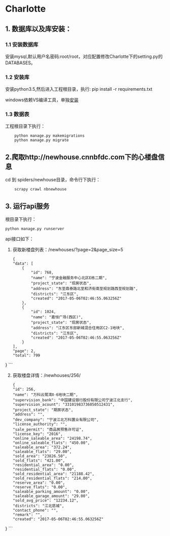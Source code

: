 # Charlotte

## 1. 数据库以及库安装：
### 1.1 安装数据库
安装mysql,默认用户名密码:root/root，对应配置修改Charlotte下的setting.py的DATABASES。
### 1.2 安装库
安装python3.5,然后进入工程根目录，执行: 
    pip install -r requirements.txt

windows依赖VS编译工具，单独[安装](http://landinghub.visualstudio.com/visual-cpp-build-tools)

### 1.3 数据表
工程根目录下执行： 

        python manage.py makemigrations
        python manage.py migrate
 
## 2.爬取http://newhouse.cnnbfdc.com下的心楼盘信息
cd 到 spiders/newhouse目录，命令行下执行：
        
        scrapy crawl nbnewhouse
        
## 3. 运行api服务
根目录下执行：
    
    python manage.py runserver
    
api接口如下：

1. 获取新楼盘列表：/newhouses/?page=2&page_size=5

    ```
    {
    "data": [
        {
            "id": 768,
            "name": "宁波金融服务中心北区E栋二期",
            "project_state": "现房状态",
            "address": "东至鼎泰路北至和济街南至规划路西至规划路",
            "districts": "江东区",
            "created": "2017-05-06T02:46:55.063256Z"
        },
        {
            "id": 1024,
            "name": "嘉恒广场(西区)",
            "project_state": "现房状态",
            "address": "江东区东部新城混合住用区C2-1地块",
            "districts": "江东区",
            "created": "2017-05-06T02:46:55.063256Z"
        }
    ],
    "page": 2,
    "total": 799
}
    ```
    
2. 获取楼盘详情：/newhouses/256/

    ```
   {
    "id": 256,
    "name": "万科云鹭湾Ⅱ-6地块二期",
    "supervision_bank": "中国建设银行股份有限公司宁波江北支行",
    "supervision_acount": "33101983736050512431",
    "project_state": "期房状态",
    "address": "",
    "dev_company": "宁波江北万科置业有限公司",
    "license_authority": "",
    "sale_permit": "商品房预售许可证",
    "license_key": "2016",
    "online_saleable_area": "24198.74",
    "online_saleable_flats": "450.00",
    "saleable_area": "372.24",
    "saleable_flats": "29.00",
    "sold_area": "23826.50",
    "sold_flats": "421.00",
    "residential_area": "0.00",
    "residential_flats": "0.00",
    "sold_residential_area": "21188.42",
    "sold_residential_flats": "214.00",
    "reserve_area": "0.00",
    "reserve_flats": "0.00",
    "saleable_parking_amount": "0.00",
    "saleable_garage_amount": "29.00",
    "sold_avg_price": "12234.12",
    "districts": "江北慈城",
    "contact_phone": "",
    "remark": "",
    "created": "2017-05-06T02:46:55.063256Z"
}
    ```